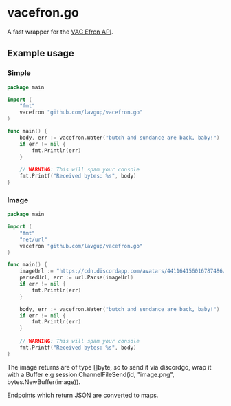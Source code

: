 # vacefron.go
A fast wrapper for the [VAC Efron API](https://vacefron.nl/api).

## Example usage
### Simple
```go
package main

import (
    "fmt"
    vacefron "github.com/lavgup/vacefron.go"
)

func main() {    
    body, err := vacefron.Water("butch and sundance are back, baby!")
    if err != nil {
        fmt.Println(err)
    }
    
    // WARNING: This will spam your console
    fmt.Printf("Received bytes: %s", body)
}
```

### Image
```go
package main

import (
    "fmt"
    "net/url"
    vacefron "github.com/lavgup/vacefron.go"
)

func main() {    
    imageUrl := "https://cdn.discordapp.com/avatars/441164156016787486/7a9cc8980bed842503c451efc79b74f7.png"
    parsedUrl, err := url.Parse(imageUrl)
    if err != nil {
        fmt.Println(err)
    }

    body, err := vacefron.Water("butch and sundance are back, baby!")
    if err != nil {
        fmt.Println(err)
    }
    
    // WARNING: This will spam your console
    fmt.Printf("Received bytes: %s", body)
}
```

The image returns are of type []byte, so to send it via discordgo, wrap it with a Buffer e.g session.ChannelFileSend(id, "image.png", bytes.NewBuffer(image)).

Endpoints which return JSON are converted to maps.